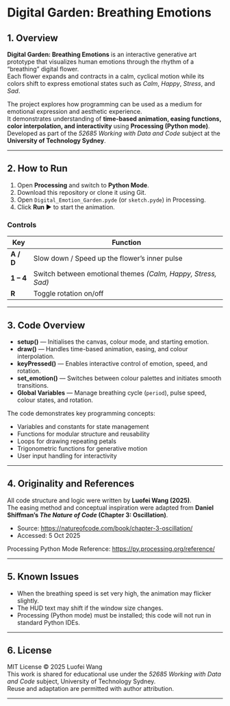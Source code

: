 # Digital Garden: Breathing Emotions

## 1. Overview
**Digital Garden: Breathing Emotions** is an interactive generative art prototype that visualizes human emotions through the rhythm of a “breathing” digital flower.  
Each flower expands and contracts in a calm, cyclical motion while its colors shift to express emotional states such as *Calm*, *Happy*, *Stress*, and *Sad*.  

The project explores how programming can be used as a medium for emotional expression and aesthetic experience.  
It demonstrates understanding of **time-based animation, easing functions, color interpolation, and interactivity** using **Processing (Python mode)**.  
Developed as part of the *52685 Working with Data and Code* subject at the **University of Technology Sydney**.

---

## 2. How to Run
1. Open **Processing** and switch to **Python Mode**.  
2. Download this repository or clone it using Git.  
3. Open `Digital_Emotion_Garden.pyde` (or `sketch.pyde`) in Processing.  
4. Click **Run ▶** to start the animation.

### Controls
| Key | Function |
|-----|-----------|
| **A / D** | Slow down / Speed up the flower’s inner pulse |
| **1 – 4** | Switch between emotional themes *(Calm, Happy, Stress, Sad)* |
| **R** | Toggle rotation on/off |

---

## 3. Code Overview
- **setup()** — Initialises the canvas, colour mode, and starting emotion.  
- **draw()** — Handles time-based animation, easing, and colour interpolation.  
- **keyPressed()** — Enables interactive control of emotion, speed, and rotation.  
- **set_emotion()** — Switches between colour palettes and initiates smooth transitions.  
- **Global Variables** — Manage breathing cycle (`period`), pulse speed, colour states, and rotation.  

The code demonstrates key programming concepts:
- Variables and constants for state management  
- Functions for modular structure and reusability  
- Loops for drawing repeating petals  
- Trigonometric functions for generative motion  
- User input handling for interactivity  

---

## 4. Originality and References
All code structure and logic were written by **Luofei Wang (2025)**.  
The easing method and conceptual inspiration were adapted from **Daniel Shiffman’s _The Nature of Code_ (Chapter 3: Oscillation)**.  
- Source: https://natureofcode.com/book/chapter-3-oscillation/  
- Accessed: 5 Oct 2025  

Processing Python Mode Reference: https://py.processing.org/reference/

---

## 5. Known Issues
- When the breathing speed is set very high, the animation may flicker slightly.  
- The HUD text may shift if the window size changes.  
- Processing (Python mode) must be installed; this code will not run in standard Python IDEs.

---

## 6. License
MIT License © 2025 Luofei Wang  
This work is shared for educational use under the *52685 Working with Data and Code* subject, University of Technology Sydney.  
Reuse and adaptation are permitted with author attribution.

---
